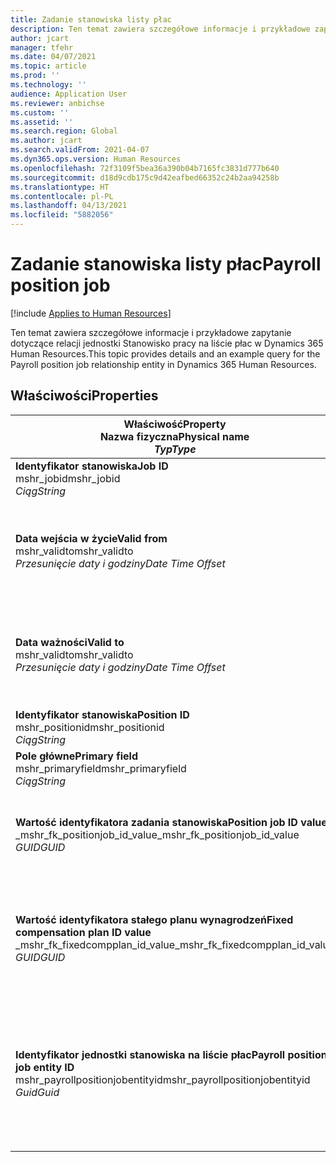 ```yaml
---
title: Zadanie stanowiska listy płac
description: Ten temat zawiera szczegółowe informacje i przykładowe zapytanie dotyczące jednostki Stanowisko pracy na liście płac w Dynamics 365 Human Resources.
author: jcart
manager: tfehr
ms.date: 04/07/2021
ms.topic: article
ms.prod: ''
ms.technology: ''
audience: Application User
ms.reviewer: anbichse
ms.custom: ''
ms.assetid: ''
ms.search.region: Global
ms.author: jcart
ms.search.validFrom: 2021-04-07
ms.dyn365.ops.version: Human Resources
ms.openlocfilehash: 72f3109f5bea36a390b04b7165fc3831d777b640
ms.sourcegitcommit: d18d9cdb175c9d42eafbed66352c24b2aa94258b
ms.translationtype: HT
ms.contentlocale: pl-PL
ms.lasthandoff: 04/13/2021
ms.locfileid: "5882056"
---
```

# <a name="payroll-position-job"></a><span data-ttu-id="3a255-103">Zadanie stanowiska listy płac</span><span class="sxs-lookup"><span data-stu-id="3a255-103">Payroll position job</span></span>

[!include [Applies to Human Resources](../includes/applies-to-hr.md)]

<span data-ttu-id="3a255-104">Ten temat zawiera szczegółowe informacje i przykładowe zapytanie dotyczące relacji jednostki Stanowisko pracy na liście płac w Dynamics 365 Human Resources.</span><span class="sxs-lookup"><span data-stu-id="3a255-104">This topic provides details and an example query for the Payroll position job relationship entity in Dynamics 365 Human Resources.</span></span>

## <a name="properties"></a><span data-ttu-id="3a255-105">Właściwości</span><span class="sxs-lookup"><span data-stu-id="3a255-105">Properties</span></span>

| <span data-ttu-id="3a255-106">Właściwość</span><span class="sxs-lookup"><span data-stu-id="3a255-106">Property</span></span><br><span data-ttu-id="3a255-107">**Nazwa fizyczna**</span><span class="sxs-lookup"><span data-stu-id="3a255-107">**Physical name**</span></span><br><span data-ttu-id="3a255-108">**_Typ_**</span><span class="sxs-lookup"><span data-stu-id="3a255-108">**_Type_**</span></span> | <span data-ttu-id="3a255-109">Użycie</span><span class="sxs-lookup"><span data-stu-id="3a255-109">Use</span></span> | <span data-ttu-id="3a255-110">opis</span><span class="sxs-lookup"><span data-stu-id="3a255-110">Description</span></span> |
| --- | --- | --- |
| <span data-ttu-id="3a255-111">**Identyfikator stanowiska**</span><span class="sxs-lookup"><span data-stu-id="3a255-111">**Job ID**</span></span><br><span data-ttu-id="3a255-112">mshr_jobid</span><span class="sxs-lookup"><span data-stu-id="3a255-112">mshr_jobid</span></span><br><span data-ttu-id="3a255-113">*Ciąg*</span><span class="sxs-lookup"><span data-stu-id="3a255-113">*String*</span></span> | <span data-ttu-id="3a255-114">Tylko do odczytu</span><span class="sxs-lookup"><span data-stu-id="3a255-114">Readp-only</span></span><br><span data-ttu-id="3a255-115">Potrzebne</span><span class="sxs-lookup"><span data-stu-id="3a255-115">Required</span></span> |<span data-ttu-id="3a255-116">Identyfikator zadania.</span><span class="sxs-lookup"><span data-stu-id="3a255-116">The ID of the job.</span></span> |
| <span data-ttu-id="3a255-117">**Data wejścia w życie**</span><span class="sxs-lookup"><span data-stu-id="3a255-117">**Valid from**</span></span><br><span data-ttu-id="3a255-118">mshr_validto</span><span class="sxs-lookup"><span data-stu-id="3a255-118">mshr_validto</span></span><br><span data-ttu-id="3a255-119">*Przesunięcie daty i godziny*</span><span class="sxs-lookup"><span data-stu-id="3a255-119">*Date Time Offset*</span></span> | <span data-ttu-id="3a255-120">Tylko do odczytu</span><span class="sxs-lookup"><span data-stu-id="3a255-120">Read-only</span></span> <br><span data-ttu-id="3a255-121">Potrzebne</span><span class="sxs-lookup"><span data-stu-id="3a255-121">Required</span></span> | <span data-ttu-id="3a255-122">Data, od której obowiązuje stanowisko i stosunek pracy.</span><span class="sxs-lookup"><span data-stu-id="3a255-122">Date the postion and job relationship is valid from.</span></span> |
| <span data-ttu-id="3a255-123">**Data ważności**</span><span class="sxs-lookup"><span data-stu-id="3a255-123">**Valid to**</span></span><br><span data-ttu-id="3a255-124">mshr_validto</span><span class="sxs-lookup"><span data-stu-id="3a255-124">mshr_validto</span></span><br><span data-ttu-id="3a255-125">*Przesunięcie daty i godziny*</span><span class="sxs-lookup"><span data-stu-id="3a255-125">*Date Time Offset*</span></span> | <span data-ttu-id="3a255-126">Tylko do odczytu</span><span class="sxs-lookup"><span data-stu-id="3a255-126">Read-only</span></span> <br><span data-ttu-id="3a255-127">Potrzebne</span><span class="sxs-lookup"><span data-stu-id="3a255-127">Required</span></span> | <span data-ttu-id="3a255-128">Data obowiązywania stanowiska i stosunku pracy.</span><span class="sxs-lookup"><span data-stu-id="3a255-128">Date the position and job relationship is valid to.</span></span>  |
| <span data-ttu-id="3a255-129">**Identyfikator stanowiska**</span><span class="sxs-lookup"><span data-stu-id="3a255-129">**Position ID**</span></span><br><span data-ttu-id="3a255-130">mshr_positionid</span><span class="sxs-lookup"><span data-stu-id="3a255-130">mshr_positionid</span></span><br><span data-ttu-id="3a255-131">*Ciąg*</span><span class="sxs-lookup"><span data-stu-id="3a255-131">*String*</span></span> | <span data-ttu-id="3a255-132">Tylko do odczytu</span><span class="sxs-lookup"><span data-stu-id="3a255-132">Read-only</span></span><br><span data-ttu-id="3a255-133">Potrzebne</span><span class="sxs-lookup"><span data-stu-id="3a255-133">Required</span></span> | <span data-ttu-id="3a255-134">Identyfikator stanowiska.</span><span class="sxs-lookup"><span data-stu-id="3a255-134">The ID of the position.</span></span> |
| <span data-ttu-id="3a255-135">**Pole główne**</span><span class="sxs-lookup"><span data-stu-id="3a255-135">**Primary field**</span></span><br><span data-ttu-id="3a255-136">mshr_primaryfield</span><span class="sxs-lookup"><span data-stu-id="3a255-136">mshr_primaryfield</span></span><br><span data-ttu-id="3a255-137">*Ciąg*</span><span class="sxs-lookup"><span data-stu-id="3a255-137">*String*</span></span> | <span data-ttu-id="3a255-138">Potrzebne</span><span class="sxs-lookup"><span data-stu-id="3a255-138">Required</span></span><br><span data-ttu-id="3a255-139">Wygenerowany przez system</span><span class="sxs-lookup"><span data-stu-id="3a255-139">System generated</span></span> |  |
| <span data-ttu-id="3a255-140">**Wartość identyfikatora zadania stanowiska**</span><span class="sxs-lookup"><span data-stu-id="3a255-140">**Position job ID value**</span></span><br><span data-ttu-id="3a255-141">_mshr_fk_positionjob_id_value</span><span class="sxs-lookup"><span data-stu-id="3a255-141">_mshr_fk_positionjob_id_value</span></span><br><span data-ttu-id="3a255-142">*GUID*</span><span class="sxs-lookup"><span data-stu-id="3a255-142">*GUID*</span></span> | <span data-ttu-id="3a255-143">Tylko do odczytu</span><span class="sxs-lookup"><span data-stu-id="3a255-143">Read-only</span></span><br><span data-ttu-id="3a255-144">Potrzebne</span><span class="sxs-lookup"><span data-stu-id="3a255-144">Required</span></span><br><span data-ttu-id="3a255-145">Klucz obcy: mshr_PayrollPositionJobEntity klucza mshr_payrollpositionjobentity</span><span class="sxs-lookup"><span data-stu-id="3a255-145">Foreign key:mshr_PayrollPositionJobEntity of the mshr_payrollpositionjobentity</span></span> |<span data-ttu-id="3a255-146">identyfikator stanowiska związany ze stanowiskiem.</span><span class="sxs-lookup"><span data-stu-id="3a255-146">The ID of the job associated with the position.</span></span>|
| <span data-ttu-id="3a255-147">**Wartość identyfikatora stałego planu wynagrodzeń**</span><span class="sxs-lookup"><span data-stu-id="3a255-147">**Fixed compensation plan ID value**</span></span><br><span data-ttu-id="3a255-148">_mshr_fk_fixedcompplan_id_value</span><span class="sxs-lookup"><span data-stu-id="3a255-148">_mshr_fk_fixedcompplan_id_value</span></span><br><span data-ttu-id="3a255-149">*GUID*</span><span class="sxs-lookup"><span data-stu-id="3a255-149">*GUID*</span></span> | <span data-ttu-id="3a255-150">Tylko do odczytu</span><span class="sxs-lookup"><span data-stu-id="3a255-150">Read-only</span></span><br><span data-ttu-id="3a255-151">Potrzebne</span><span class="sxs-lookup"><span data-stu-id="3a255-151">Required</span></span><br><span data-ttu-id="3a255-152">Klucz obcy: mshr_FixedCompPlan_id dla mshr_payrollfixedcompensationplanentity</span><span class="sxs-lookup"><span data-stu-id="3a255-152">Foreign key: mshr_FixedCompPlan_id of mshr_payrollfixedcompensationplanentity</span></span>  | <span data-ttu-id="3a255-153">Identyfikator planu stałych wynagrodzeń powiązany ze stanowiskiem.</span><span class="sxs-lookup"><span data-stu-id="3a255-153">The ID of the fixed compensation plan associated with the position.</span></span> |
| <span data-ttu-id="3a255-154">**Identyfikator jednostki stanowiska na liście płac**</span><span class="sxs-lookup"><span data-stu-id="3a255-154">**Payroll position job entity ID**</span></span><br><span data-ttu-id="3a255-155">mshr_payrollpositionjobentityid</span><span class="sxs-lookup"><span data-stu-id="3a255-155">mshr_payrollpositionjobentityid</span></span><br><span data-ttu-id="3a255-156">*Guid*</span><span class="sxs-lookup"><span data-stu-id="3a255-156">*Guid*</span></span> | <span data-ttu-id="3a255-157">Potrzebne</span><span class="sxs-lookup"><span data-stu-id="3a255-157">Required</span></span><br><span data-ttu-id="3a255-158">Wygenerowany przez system.</span><span class="sxs-lookup"><span data-stu-id="3a255-158">System generated.</span></span> | <span data-ttu-id="3a255-159">Wygenerowana przez system wartość identyfikatora GUID w celu unikatowego zidentyfikowania zadania.</span><span class="sxs-lookup"><span data-stu-id="3a255-159">A system-generated GUID value to uniquely identify the job.</span></span>  |

